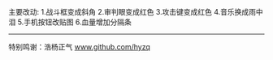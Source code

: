 主要改动:
1.战斗框变成斜角
2.审判眼变成红色
3.攻击键变成红色
4.音乐换成雨中泪
5.手机按钮改贴图
6.血量增加分隔条
___________________
特别鸣谢：浩杨正气
www.github.com/hyzq

